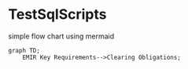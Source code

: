 # TestSqlScripts

simple flow chart using mermaid

```mermaid
graph TD;
    EMIR Key Requirements-->Clearing Obligations;
  
```

